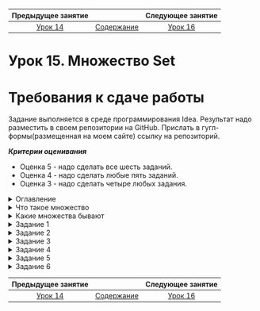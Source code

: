 Предыдущее занятие |         &nbsp;          | Следующее занятие
:----------------:|:-----------------------:|:----------------:
[Урок 14](LESSON14.MD) | [Содержание](README.MD) | [Урок 16](LESSON16.MD)

# Урок 15. Множество Set

# Требования к сдаче работы

Задание выполняется в среде программирования Idea. Результат надо разместить в своем репозитории на GitHub.
Прислать в гугл-формы(размещенная на моем сайте) ссылку на репозиторий.

***Критерии оценивания***

* Оценка 5 - надо сделать все шесть заданий.
* Оценка 4 - надо сделать любые пять заданий.
* Оценка 3 - надо сделать четыре любых задания.

<details>
<summary>
Оглавление
</summary>

# Оглавление

1. [Что такое множеств](#что-такое-множество)
   * [Основные методы](#основные-методы)
     * [add(E e)](#метод-adde-e)
     * [addAll(Collection<? extends E> c)](#addallcollection-extends-e-c)
     * [contains(Object o)](#метод-containsobject-o)
     * [remove(Object o)](#метод-removeobject-o)
     * [isEmpty()](#метод-isempty)
     * [size()](#метод-size)
2. [Какие множества бывают](#какие-множества-бывают)
   * [Как устроено множество](#как-устроено-множество)
   * [HashSet](#множество-hashset-на-основе-хеш-таблицы-hashmap)
   * [Конструкторы HashSet](#конструкторы-hashset)
     * [public HashSet()](#public-hashset)
     * [public HashSet(Collection<? extends E> c)](#public-hashsetcollection-extends-e-c)
     * [public HashSet(int initialCapacity, float loadFactor)](#public-hashsetint-initialcapacity-float-loadfactor)
   * [LinkedHashSet](#множество-linkedhashset-на-основе-хеш-таблицы-linkedhashmap)
   * [Конструкторы LinkedHashSet](#конструкторы-linkedhashset)
     * [public LinkedHashSet()](#public-linkedhashset)
     * [public LinkedHashSet(Collection<? extends E> c)](#public-linkedhashsetcollection-extends-e-c)
     * [public LinkedHashSet(int initialCapacity, float loadFactor)](#public-linkedhashsetint-initialcapacity-float-loadfactor)
   * [TreeSet](#множество-treeset-на-основе-хеш-таблицы-treemap)
   * [Конструкторы TreeSet](#конструкторы-treeset)
     * [public TreeSet()](#public-treeset)
     * [public TreeSet(Comparator<? super E> comparator)](#public-treesetcomparator-super-e-comparator)
     * [public TreeSet(Collection<? extends E> c)](#public-treesetcollection-extends-e-c)
     * [public TreeSet(SortedSet<E> s)](#public-treesetsortedsete-s)
3. [Задание 1](#задание-1)
4. [Задание 2](#задание-2)
5. [Задание 3](#задание-3)
6. [Задание 4](#задание-4)
7. [Задание 5](#задание-5)
8. [Задание 6](#задание-6)
   

</details>

<details>
<summary>Что такое множество</summary>

# Что такое множество

Для решения некоторых задач бывает важно, чтобы в наборе данных не содержалось 
повторяющихся элементов.

Представьте себе рассеянного коллекционера книг, который частенько забывает, 
что у него уже есть какое-то 
издание, и покупает точно такое же ещё раз. Если ему понадобится узнать,
сколько уникальных книг, без дубликатов,
хранится в его библиотеке, то с этим ему поможет особая структура данных, 
которая называется множество, или `Set`.

![img.png](L15/img.png)

В этом уроке мы расскажем, 
как устроены множества, какие проблемы они решают и чем отличаются от списков.


## Что такое множество

**Множество** (анл. _set_) — это коллекция, в которой содержатся неупорядоченные
уникальные элементы. 

Иерархия классов, относящихся к множеству, устроена по принципу, 
похожему на другие коллекции в Java: есть базовый интерфейс `Set` 
и несколько его реализаций — `HashSet`, `LinkedHashSet` и `TreeSet`. 

![img_1.png](L15/img_1.png)

Реализация `HashSet` работает быстрее других и на практике применяется чаще. 
Её возможностей вполне достаточно для решения большинства задач, а в более специфических 
случаях используются другие реализации. Мы подробно расскажем о каждой из них.

Множество очень похоже на список: оно реализует интерфейс `Collection`, 
в нём тоже можно хранить объекты любых типов и выполнять по ним итерацию. 
Но есть и несколько отличий:
* Множество может содержать в себе только уникальные объекты. 
Добавить в него несколько **одинаковых**(Объекты считаются одинаковыми, если вызов метода `equals()` для них возвращает `true`.) элементов не получится.
А вот в список один и тот же объект можно добавить несколько раз: 
он будет сохранён в новой ячейке с новым индексом.
* Элементы, хранящиеся в множестве, не упорядочены. 
Хотя некоторые реализации интерфейса `Set` позволяют задавать порядок объектов, 
в классическом множестве этого нет. Списки же устроены иначе: элементы внутри них упорядочены, 
и у каждого есть свой индекс.

Благодаря этим свойствам множества оказываются очень удобны, когда важно гарантировать, 
что в наборе данных нет дубликатов. При этом упорядоченность этих данных не важна.

Например, номера всех существующих банковских карт удобно хранить в множестве. 
При выпуске новой карты, компьютерная система сгенерирует её номер автоматически, 
а затем проверит, не совпадает ли он с одним из тех, которые уже лежат в множестве. 
Если нет — значит, его можно присвоить новой карте.

![img_2.png](L15/img_2.png)

Перед вами простой алгоритм на основе множества, который гарантирует, что не будет выпущено двух карт с одним и тем же номером.

```java
import java.util.HashSet;
import java.util.Set;

public class Practicum {
    // здесь хранятся номера всех выпущенных карт
    private static Set<String> issuedCards = new HashSet<>();

    public static void main(String[] args) {
        issuedCards.add("3688 2836 2367 0847");
        issuedCards.add("9522 4377 2788 9805");
        issuedCards.add("1278 6724 0988 4714");
        issuedCards.add("9142 7356 9815 9066");
        issuedCards.add("1168 9734 4967 2984");

        String newCard = generateNewCard();

        // проверим, свободен ли этот номер карты
        System.out.println("Номер карты " + newCard + " свободен? " + !issuedCards.contains(newCard));
    }

    public static String generateNewCard() {
        return "9734 3477 3844 3702";
    }
}
```
```
Результат

Номер карты 9734 3477 3844 3702 свободен? true
```

Эту задачу можно решить и с помощью списка. Тогда перед добавлением нового объекта нужно 
проверить методом `contains()`, есть ли он уже в списке или нет. 

Но такое решение более медленное: каждый раз вызов `contains()` будет перебирать все элементы 
в списке. Сложность такого алгоритма — O(n). Если у вас всего десять элементов — 
это не критично. А вот итерация по списку с миллионом объектов сильно замедлит работу программы.

Множество же выполняет эту задачу почти мгновенно, за константное время — O(1). Дело в том, 
что оно хранит данные по тому же принципу, что и хеш-таблицы. 
При добавлении, удалении или поиске данные не перебираются: множество заранее знает,
где находится нужный элемент.

## Основные методы

В интерфейсе `Set` перечислены базовые операции, которые должна выполнять 
каждая из его реализаций.

Многие операции над множествами, списками и хеш-таблицами совпадают. 
Это делает работу со всеми основными коллекциями единообразной и удобной.

### Метод add(E e)

Добавляет новый элемент в множество. Метод возвращает `boolean`: 
если `true` — значит, элемент успешно добавлен; если `false` — значит, 
элемент уже есть в множестве и не может быть добавлен ещё раз.

### addAll(Collection<? extends E> c)

Делает то же, что и `add(E e)`, но позволяет добавить несколько элементов сразу.
Этот метод принимает на вход объект типа `Collection`, что делает его универсальным — 
можно передать как список, так и множество. А затем он возвращает `boolean`. 
Если хотя бы один из элементов был успешно добавлен в множество, вернётся `true`. 
А если все элементы в множестве уже содержатся и после вызова метода `addAll` 
множество никак не изменилось, то вернётся `false`.

Перед вами программа, которая считает размер двух коллекций — списка и множества. 
Результат подсчёта выводится на консоль. Множество заполняется на основе списка,
для этого вызывается метод `addAll()`.

Попробуйте добавить в список новые имена или удалить из него те,
что там есть. Обратите внимание, как при этом меняется результат.

```java
import java.util.ArrayList;
import java.util.HashSet;
import java.util.List;
import java.util.Set;

public class Practicum {
    public static void main(String[] args) {
        List<String> allNames = new ArrayList<>();
        allNames.add("Марья");
        allNames.add("Пётр");
        allNames.add("Светлана");
        allNames.add("Кристина");
        allNames.add("Иван");
        allNames.add("Макс");
        allNames.add("Светлана");
        allNames.add("Иван");

        Set<String> uniqueNames = new HashSet<>();
        uniqueNames.addAll(allNames);

        System.out.println("Количество имён в списке allNames: " + allNames.size());
        System.out.println("Количество имён в множестве uniqueNames: " + uniqueNames.size());
    }
}

```

```
Результат

Количество имён в списке allNames: 8

Количество имён в множестве uniqueNames: 6
```

### Метод contains(Object o)

Поможет выяснить, хранится ли в множестве переданный объект. 
Этот метод возвращает тип `boolean`: `true` — положительный ответ, `false` — отрицательный.

### Метод remove(Object o)

Удаляет объект из множества. Если такого объекта в множестве нет, 
то никаких действий выполнено не будет. Исключения тоже не возникнет, и программа продолжит работу.

В этом коде метод `remove()` вызывается два раза. 
Первый его вызов удалит из множества число 198. Второй вызов, который должен удалить число 
984, ничего не сделает, потому что такого элемента в множестве нет.

```java
import java.util.HashSet;
import java.util.Set;

public class Practicum {
    public static void main(String[] args) {
        Set<Integer> numbers = new HashSet<>();

        numbers.add(178);
        numbers.add(346);
        numbers.add(894);
        numbers.add(973);
        numbers.add(198);
        System.out.println("В множестве numbers " + numbers.size() + " элементов.");

        numbers.remove(198);
        numbers.remove(984);
        System.out.println("Теперь в множестве numbers " + numbers.size() + " элемента.");
    }
}
```

```
Результат

В множестве numbers 5 элементов.

Теперь в множестве numbers 4 элемента.
```

### Метод isEmpty()

Проверяет, есть ли в множестве хотя бы один элемент. 
Если множество пустое — вернётся `true`, иначе — `false`.

Запустите этот код и посмотрите, как меняется результат вызова метода `isEmpty()` 
для пустого и не пустого множества.

```java
import java.util.HashSet;
import java.util.Set;

public class Practicum {
    public static void main(String[] args) {
       Set<String> animals = new HashSet<>();

       System.out.println("Множество animals пустое? " + animals.isEmpty());

       animals.add("Зебра");
       animals.add("Слон");

       System.out.println("Множество animals пустое? " + animals.isEmpty());        
    }
}
```
### Метод size()

Позволяет узнать, сколько элементов хранится в множестве в данный момент. 
Метод возвращает число типа `int`.

Запустите этот код и посмотрите, что возвращает метод `size()` до добавления блюд, 
и что возвращает после их добавления. Можете добавить ещё больше блюд в множество `food`, 
и вы увидите что метод `size()` теперь возвращает другое значение.

```java
import java.util.HashSet;
import java.util.Set;

public class Practicum {
    public static void main(String[] args) {
       Set<String> food = new HashSet<>();

       System.out.println("В множестве food " + food.size() + " элементов");

       food.add("Паста");
       food.add("Пицца");

       System.out.println("В множестве food " + food.size() + " элемента");
    }
}
```

Ещё одна ситуация, когда множества очень удобны, — подсчёт статистики.
В примере ниже рассчитывается статистика посещаемости сайта. 

```java
import java.util.ArrayList;
import java.util.HashSet;
import java.util.List;
import java.util.Set;

public class Practicum {
    public static void main(String[] args) {
        // список пользователей (логинов) которые посещали сайт за сегодняшний день
        List<String> siteVisitsList = new ArrayList<>();

        // посещения идут в хронологическом порядке
        // (некоторые логины появляются несколько раз,
        // это значит, что пользователь посещал сайт несколько раз в разное время)
        siteVisitsList.add("legioner");
        siteVisitsList.add("hanna7");
        siteVisitsList.add("lono_sun");
        siteVisitsList.add("hurocan");
        siteVisitsList.add("indie_woker");
        siteVisitsList.add("sonya2035");
        siteVisitsList.add("lono_sun");
        siteVisitsList.add("legioner");
        siteVisitsList.add("hanna7");
        siteVisitsList.add("futur100");
        siteVisitsList.add("legioner");

        // выведем статистику посещения сайта на консоль
        System.out.println("Все визиты: " + siteVisitsList);
        System.out.println("Всего визитов: " + siteVisitsList.size() + System.lineSeparator());

        // превратим список в множество — вызовем конструктор HashSet
        // и передадим в него список, который создали ранее
        Set<String> siteVisitsSet = new HashSet<>(siteVisitsList);

        // выведем статистику уникальных посещений сайта на консоль
        System.out.println("Уникальные визиты: " + siteVisitsSet);
        System.out.println("Всего уникальных визитов: " + siteVisitsSet.size());

        // проверим, заходили ли на сайт сегодня конкретные пользователи
        System.out.println("Заходил ли пользователь 'futur100' сегодня на сайт? Ответ: " + siteVisitsSet.contains("futur100"));
        System.out.println("Заходил ли пользователь 'lucky_kitten' сегодня на сайт? Ответ: " + siteVisitsSet.contains("lucky_kitten"));
    }
}
```

</details>

<details>

<summary>Какие множества бывают</summary>


# Какие множества бывают

В основе всех реализаций интерфейса `Set`, в том числе множеств `HashSet`, `LinkedHashSet`, `TreeSet`, 
находятся хеш-таблицы соответствующего типа. Именно в них и хранятся данные.

![img_3.png](L15/img_3.png)

Дело в том, что у хеш-таблиц уже есть механизм защиты от дубликатов. 
Поэтому создатели Java решили переиспользовать его, вместо того чтобы писать сложный алгоритм ещё раз.

## Как устроено множество

При создании нового множества внутри него автоматически появляется хеш-таблица. 
А внутри хеш-таблицы, как вы уже знаете, сразу же создаётся небольшое количество пустых ячеек — чтобы у хеш-функции было пространство
для распределения ключей. Добавляемые в множество элементы хранятся во внутренней хеш-таблице как ключи. 
Значения при этом никак не используются. 

Из-за такого устройства множества обладают многими свойствами, характерными для хеш-таблиц.
Например, сложности операций у них такие же, как у реализаций хеш-таблиц, которые лежат в их основе.

## Множество HashSet на основе хеш-таблицы HashMap

Программисты часто выбирают именно эту реализацию множества для решения своих задач, потому что она работает быстрее других. 
Все основные операции (добавление, удаление и поиск элемента) выполняются в ней за константное время O(1). 
Но элементы внутри `HashSet` хранятся хаотично, без какого-либо порядка.

Если множество используется только для того, чтобы в наборе данных не было дубликатов, то `HashSet` станет отличным выбором. 
Например, при регистрации нового пользователя нужно удостовериться, что номер телефона не занят кем-то другим. Для этого подойдёт `HashSet`.

Если же важно не только обеспечить уникальность данных, но и сохранить относительный порядок элементов, 
то для таких задач подойдут другие реализации. О них мы расскажем дальше.

### Конструкторы HashSet

У HashSet есть несколько конструкторов для разных задач и сценариев использования.

#### public HashSet()

Чтобы создать новое пустое множество, нужно вызвать конструктор без каких-либо параметров.

#### public HashSet(Collection<? extends E> c)

Этот конструктор пригодится, если вам нужно создать множество на основе уже имеющегося списка или другого множества. 
Передайте в него список, в котором некоторые элементы повторяются, и в созданном множестве останутся только уникальные элементы.

#### public HashSet(int initialCapacity, float loadFactor)

В этот конструктор можно передать уже знакомые вам параметры initialCapacity и loadFactor. 
Они определяют, сколько ячеек будет создано во внутренней хеш-таблице и коэффициент её заполнения. 

## Множество LinkedHashSet на основе хеш-таблицы LinkedHashMap

Эта реализация умеет сохранять определённый порядок объектов. 
При итерации он будет предсказуемым — таким же,
в каком элементы были добавлены в множество.

`LinkedHashSet` удобно использовать в тех случаях,
когда нужно гарантировать отсутствие дубликатов и 
при этом сохранить изначальный порядок элементов.

Такая задача может возникнуть, например, при написании плеера. Предположим, в течение дня пользователь слушает разные треки, 
некоторые по нескольку раз. И вы хотите показать ему статистику — какие песни он сегодня прослушал,
без дубликатов. Для этой задачи хорошо подойдёт `LinkedHashSet`.

Сложность операций у множества `LinkedHashSet` совпадает с `HashSet`. 
Все основные операции выполняются за константное время O(1).

### Конструкторы LinkedHashSet

Набор конструкторов у `LinkedHashSet` такой же, как у `HashSet`.

#### public LinkedHashSet()

Конструктор без параметров, который создаёт множество.

#### public LinkedHashSet(Collection<? extends E> c)

Конструктор, который на вход принимает объект типа `Collection`. Создаёт множество на основе списка другого множества.

#### public LinkedHashSet(int initialCapacity, float loadFactor)

Конструктор принимает на вход параметры `initialCapacity` и `loadFactor` — количество ячеек во внутренней хеш-таблице и коэффициент её заполнения. 

## Множество TreeSet на основе хеш-таблицы TreeMap
Эта реализация позволяет гибко настраивать правила сортировки элементов внутри множества. 
Для этого используется принцип, который вам уже знаком по `TreeMap`: элементы должны реализовать интерфейс `Comparable` или при создании `TreeMap` 
в конструктор нужно передать объект типа `Comparator`, в котором будет описана логика сортировки.

Например, допустим есть класс `Film` с полем `rating`. В этом поле хранится рейтинг фильма (от 1 до 10), который формируется на базе всех оценок пользователей.

```java
public class Film {
    public String title;
    public String directorName;
    public int rating;
} 
```

Отсортировать фильмы по рейтингу можно двумя способами:
1. Реализовать интерфейс `Comparable` в классе `Film`.

```java
public class Film implements Comparable<Film> {
    public String title;
    public String directorName;
    public int rating;

    @Override
    public int compareTo(Film film) {
        return this.rating - film.rating;
    }
}
```

2. Передать `Comparator` в конструктор в момент создания `TreeSet`.

```java
Comparator<Film> comparator = new Comparator<Film>() {
    @Override
    public int compare(Film o1, Film o2) {
        return o1.rating - o2.rating;
    }
};

Set<Film> film = new TreeSet<>(comparator);
```

### Конструкторы TreeSet
У `TreeSet`, как и у других реализаций множества, есть несколько конструкторов для различных ситуаций.

#### public TreeSet()

Используя конструктор без параметров, можно создать пустое множество.

#### public TreeSet(Comparator<? super E> comparator)

Для того чтобы передать желаемый порядок сортировки элементов, есть отдельный конструктор. Он принимает на вход объект типа `Comparator`.

#### public TreeSet(Collection<? extends E> c)

`TreeSet` можно создать на основе любого списка или множества. 
Реализация исходного списка или множества при этом не имеет значения, 
потому что конструктор принимает на вход интерфейс `Collection`.

#### public TreeSet(SortedSet<E> s)

Этот конструктор принимает на вход `SortedSet` и создаёт новое множество на основе другого, уже отсортированного множества.  

`TreeSet` работает немного медленнее других реализаций. Сложность операций добавления, удаления и поиска элемента — O(logn). 
Поэтому будьте аккуратны при выборе реализации множества для своего алгоритма. 

Если порядок элементов для вас не имеет значения, лучше использовать `HashSet`, 
эта реализация будет работать гораздо быстрее.

> Вы узнали, какие виды хеш-таблиц и множеств есть в Java и разобрались, как с ними работать.

> Реализация `HashMap` — самая быстрая, но ключи в этой хеш-таблице лежат без определённого порядка. 
> В `LinkedHashMap` ключи хранятся либо в порядке последнего к ним обращения, 
> либо в порядке добавления. А `TreeMap` позволяет очень гибко настраивать правила сортировки, но работает медленнее.

> Множества `HashSet`, `LinkedHashSet` и `TreeSet` построены на основе соответствующих хеш-таблиц и обладают их свойствами.


</details>

<details>

<summary>Задание 1</summary>

# Задание 1

Запустите этот код. Вы увидите, что в консоли выводится вопрос `Есть ли в множестве Москва?`.
Измените код таким образом, 
чтобы на следующей строчке в консоли, сразу после вопроса, выводилось true.

```java
import java.util.HashSet;
import java.util.Set;

public class Practicum {
    public static void main(String[] args) {
        Set<String> cities = new HashSet<>();
        cities.add("Москва");

        System.out.println("Есть ли в множестве Москва?");
        System.out.println(...);
    }
}
```

## Подсказка

Добавьте во второй вызов метода println такой код: cities.contains("Москва").

## Ожидаемый результат

```
Результат

Есть ли в множестве Москва?

true
```


</details>

<details>

<summary>Задание 2</summary>

# Задание 2

Этот код выводит в консоль информацию о том, сколько всего имён хранится в списке names.
Доработайте код так, чтобы он показывал ещё и количество уникальных имён.

```java
import java.util.ArrayList;
import java.util.List;

public class Practicum {
    public static void main(String[] args) {
        List<String> names = new ArrayList<>();
        fillNames(names);
        System.out.println("Общее количество имён: " + names.size());

        ...
        System.out.println("Количество уникальных имён: " + ...);
    }

    private static void fillNames(List<String> names) {
        names.add("Максим");
        names.add("Светлана");
        names.add("Иван");
        names.add("Ольга");
        names.add("Максим");
        names.add("Пётр");
        names.add("Олег");
        names.add("Иван");
        names.add("Ольга");
        names.add("Ирина");
    }
}
```

## Подсказка

* Создайте множество, которое будет содержать только уникальные имена: `Set<String> uniqueNames = new HashSet<>(names);`.
* Для подсчёта количества имён в множестве используйте метод `size()`


## Ожидаемый результат

```
Результат

Общее количество имён: 10

Количество уникальных имён: 7
```

</details>

<details>

<summary>Задание 3</summary>

# Задание 3

Перед вами код плеера, который показывает список прослушанных за день песен.
Некоторые из них проигрывались несколько раз.

Измените код так, чтобы в консоль не выводились дубликаты одной и той же песни, если её слушали больше одного раза. 
Также нужно сохранить изначальный порядок прослушивания.

```java
import java.util.ArrayList;
import java.util.List;

public class Practicum {
    public static void main(String[] args) {
        List<String> songs = new ArrayList<>();
        fillSongs(songs);

        System.out.println("Количество песен: " + songs.size());

        System.out.println("Песни:");
        for (String song : songs) {
            System.out.println("  * " + song);
        }

    }

    private static void fillSongs(List<String> songs) {
        songs.add("Sting – Shape Of My Heart");
        songs.add("Gorillaz – Clint Eastwood");
        songs.add("Lady Gaga – Bad Romance");
        songs.add("Taylor Swift – Wildest Dreams");
        songs.add("Ariana Grande – 7 rings");
        songs.add("Depeche Mode – Personal Jesus");
        songs.add("Gorillaz – Clint Eastwood");
        songs.add("Lady Gaga – Bad Romance");
        songs.add("Bruno Mars – Talking To The Moon");
        songs.add("Taylor Swift – Wildest Dreams");
    }
}
```

## Подсказка

*  Замените типы структур данных, которые используются в коде: `ArrayList` на `LinkedHashSet`, `List` на `Set`.


## Ожидаемый результат

```
Количество песен: 7

Песни:

  * Sting – Shape Of My Heart

  * Gorillaz – Clint Eastwood

  * Lady Gaga – Bad Romance

  * Taylor Swift – Wildest Dreams

  * Ariana Grande – 7 rings

  * Depeche Mode – Personal Jesus

  * Bruno Mars – Talking To The Moon
```


</details>


<details>

<summary>Задание 4</summary>

# Задание 4

Перед вами программа, которая хранит доступные авиабилеты и цены на них.
Измените код таким образом, чтобы билеты хранились в упорядоченном виде — от самых дешёвых к более дорогим.

```java
import java.util.HashSet;
import java.util.Set;

public class Practicum {
    public static void main(String[] args) {
        Set<Ticket> tickets = new HashSet<>();
        fillTickets(tickets);

        System.out.println("Доступные билеты: ");
        for (Ticket ticket : tickets) {
            System.out.println("  * " + ticket);
        }
    }

    private static void fillTickets(Set<Ticket> tickets) {
        tickets.add(new Ticket("Лондон", "Париж", 376));
        tickets.add(new Ticket("Милан", "Москва", 298));
        tickets.add(new Ticket("Берлин", "Бостон", 1273));
        tickets.add(new Ticket("Пекин", "Рим", 846));
        tickets.add(new Ticket("Санкт-Петербург", "Афины", 284));
        tickets.add(new Ticket("Сидней", "Токио", 1738));
        tickets.add(new Ticket("Мюнхен", "Дубай", 974));
    }

    public static class Ticket {
        public String from;
        public String to;
        public int priceInUsd;

        public Ticket(String from, String to, int priceInUsd) {
            this.from = from;
            this.to = to;
            this.priceInUsd = priceInUsd;
        }

        @Override
        public boolean equals(Object o) {
            if (this == o) return true;
            if (o == null || getClass() != o.getClass()) return false;

            Ticket ticket = (Ticket) o;

            if (priceInUsd != ticket.priceInUsd) return false;
            if (!from.equals(ticket.from)) return false;
            if (!to.equals(ticket.to)) return false;

            return true;
        }

        @Override
        public int hashCode() {
            int result = from.hashCode();
            result = 31 * result + to.hashCode();
            result = 31 * result + priceInUsd;
            return result;
        }

        @Override
        public String toString() {
            return "Ticket{from=" + from + ", to=" + to + ", priceInUsd=" + priceInUsd + '}';
        }
    }
}
```

## Подсказка

*  Замените реализацию множества в коде с `HashSet` на `TreeSet`.
*  Создайте объект `Comparator`, который будет сортировать билеты от самых дешёвых к самым дорогим.
```java
 Comparator<Ticket> comparator = new Comparator<Ticket>() {
    @Override
    public int compare(Ticket o1, Ticket o2) {
        return o1.priceInUsd - o2.priceInUsd;
    }
};
```
* При конструировании объекта TreeSet не забудьте применить `Comparator` к множеству.

```java
Set<Ticket> tickets = new TreeSet<>(comparator);
```

## Ожидаемый результат

```
Результат

Доступные билеты: 

  * Ticket{from=Санкт-Петербург, to=Афины, priceInUsd=284}

  * Ticket{from=Милан, to=Москва, priceInUsd=298}

  * Ticket{from=Лондон, to=Париж, priceInUsd=376}

  * Ticket{from=Пекин, to=Рим, priceInUsd=846}

  * Ticket{from=Мюнхен, to=Дубай, priceInUsd=974}

  * Ticket{from=Берлин, to=Бостон, priceInUsd=1273}

  * Ticket{from=Сидней, to=Токио, priceInUsd=1738}
```


</details>


<details>

<summary>Задание 5</summary>

# Задание 5

Работа у программистов весьма разнообразна, и сегодня ваш новый проект — приложение для ведения списка покупок! 
Часть кода уже написана, вам нужно дописать недостающие части. 

В переменной `allPurchases` хранятся все покупки, которые семья сделала за последний месяц. 
Некоторые товары были приобретены несколько раз. Вам нужно выявить уникальные товары, 
которые покупала семья. Для этого реализуйте 
метод `findUniquePurchases(List<String> allPurchases)` и допишите недостающие части кода. 
Также посчитайте, сколько уникальных товаров приобретено за последний месяц, и выведите эту информацию на консоль.

```java
import java.util.List;
import java.util.Set;

class Practicum {
    private static List<String> allPurchases = List.of(
        "яблоки",
        "молоко",
        "колбаса",
        "огурцы",
        "сок",
        "хлеб",
        "виноград",
        "молоко",
        "йогурт",
        "хлеб",
        "пельмени"
    );    

    public static void main(String[] args) {
        // переменная uniquePurchases должна содержать множество уникальных товаров
        ... uniquePurchases = ...

        // допишите вывод количества уникальных товаров
        System.out.println( "За месяц было куплено " + ... + " уникальных товаров.");
    }
  
    // реализуйте этот метод
    public static ... findUniquePurchases(List<String> allPurchases) {
        ...
    }
}
```

## Подсказка

* Для переменной `uniquePurchases` лучше всего подойдёт тип данных `Set<String>`.
* У множества есть метод `size()`, он поможет посчитать количество уникальных товаров.
* В методе `findUniquePurchases` создайте новое множество типа `HashSet` на основе 
входного списка `allPurchases`.
* `HashSet` находится в пакете `java.util.HashSet`. Не забудьте сделать импорт.

</details>

<details>

<summary>Задание 6</summary>

# Задание 6

Представьте, что вы работаете в крупной компании над программой для учёта всей 
входящей корреспонденции. В эту систему попадает информация о каждом письме, которое поступает в компанию. 
Письма хранятся в порядке занесения информации о них в систему. 
Вам нужно добавить новую функцию `printOrderedByDateReceived` — возможность отсортировать письма по дате их получения (от ранних к поздним).
Используйте тот же формат вывода на консоль, что уже используется в программе.

```java
import java.time.LocalDate;
import java.util.LinkedHashSet;
import java.util.Set;

public class Practicum {
    private static Set<Letter> letters = new LinkedHashSet<>();

    public static void main(String[] args) {
        // информация о письмах (в порядке занесения в систему)
        letters.add(new Letter("Джон Смит", LocalDate.of(2021, 7, 7), "текст письма №1 ..."));
        letters.add(new Letter("Аманда Линс", LocalDate.of(2021, 6, 17), "текст письма №2 ..."));
        letters.add(new Letter("Джо Кью", LocalDate.of(2021, 7, 5), "текст письма №3 ..."));
        letters.add(new Letter("Мишель Фернандес", LocalDate.of(2021, 8, 23), "текст письма №4 ..."));

        printOrderedById(letters);
        printOrderedByDateReceived(letters);
    }

    private static void printOrderedById(Set<Letter> letters) {
        System.out.println("Все письма с сортировкой по ID: ");

        for (Letter letter : letters) {
            System.out.println("    * Письмо от " + letter.authorName + " поступило " + letter.dateReceived);
        }
    }

    private static void printOrderedByDateReceived(Set<Letter> letters) {
        System.out.println("Все письма с сортировкой по дате получения: ");

        // реализуйте этот метод
        ...
    }
      
    static class Letter {
        public String authorName;      // имя отправителя
        public LocalDate dateReceived; // дата получения письма
        public String text;            // текст письма

        public Letter(String senderName, LocalDate dateReceived, String text) {
            this.authorName = senderName;
            this.dateReceived = dateReceived;
            this.text = text;
        }
    }
}
```

## Подсказка

* Создайте новый объект `TreeSet` и передайте ему в конструктор компаратор.
* `TreeSet` и `Comparator` находятся в пакете `java.util`. Не забудьте про импорт.
* Самый простой способ создать компаратор: `Comparator.comparing(l -> l.dateReceived)`.
* После создания `TreeSet` новое множество нужно заполнить данными `.addAll`.

</details>


Предыдущее занятие |         &nbsp;          | Следующее занятие
:----------------:|:-----------------------:|:----------------:
[Урок 14](LESSON14.MD) | [Содержание](README.MD) | [Урок 16](LESSON16.MD)